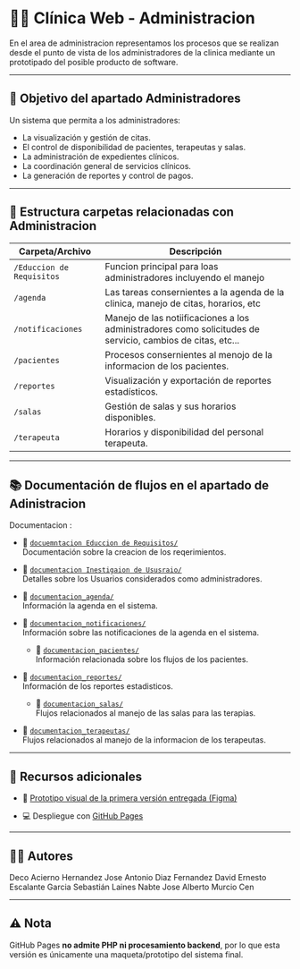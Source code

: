 # 🧑‍💼 Clínica Web - Administracion

En el area de administracion representamos los procesos que se realizan desde el punto de vista de los administradores de la clinica mediante un prototipado del posible producto de software.

---

## 📌 Objetivo del apartado Administradores

Un sistema que permita a los administradores:

- La visualización y gestión de citas.
- El control de disponibilidad de pacientes, terapeutas y salas.
- La administración de expedientes clínicos.
- La coordinación general de servicios clínicos.
- La generación de reportes y control de pagos.

---

## 📁 Estructura carpetas relacionadas con Administracion

| Carpeta/Archivo           | Descripción |
|---------------------------|-------------|
| `/Educcion de Requisitos` | Funcion principal para loas administradores incluyendo el manejo  |
| `/agenda`                 | Las tareas consernientes a la agenda de la clinica, manejo de citas, horarios, etc |
| `/notificaciones`         | Manejo de las notiificaciones a los administradores como solicitudes de servicio, cambios de citas, etc...  |
| `/pacientes`              | Procesos consernientes al menojo de la informacion de los pacientes. |
| `/reportes`               | Visualización y exportación de reportes estadísticos. |
| `/salas`                  | Gestión de salas y sus horarios disponibles. |
| `/terapeuta`              | Horarios y disponibilidad del personal terapeuta. |



---

## 📚 Documentación de flujos en el apartado de Adinistracion

Documentacion :

- 📄 [`docuemntacion Educcion de Requisitos/`](./Educción_de_requisitos)  
  Documentación sobre la creacion de los reqerimientos.

- 📄 [`documentacion Inestigaion de Ususraio/`](./Investigación_de_usuarios)  
  Detalles sobre los Usuarios considerados como administradores.

- 📄 [`documentacion_agenda/`](./agenda)  
  Información la agenda en el sistema.
  
- 📄 [`documentacion_notificaciones/`](./notificaciones)  
  Información sobre las notificaciones de la agenda en el sistema.

  - 📄 [`documentacion_pacientes/`](./pacientes)  
  Información relacionada sobre los flujos de los pacientes.

- 📄 [`documentacion_reportes/`](./reportes)  
  Información de los reportes estadisticos.

  - 📄 [`documentacion_salas/`](./salas)  
  Flujos relacionados al manejo de las salas para las terapias.

- 📄 [`documentacion_terapeutas/`](./terapeutas)  
  Flujos relacionados al manejo de la informacion de los terapeutas.
---

## 🔗 Recursos adicionales

- 🎨 [Prototipo visual de la primera versión entregada (Figma)](https://www.figma.com/design/kp0EV8D1mdzI2OQcKCoEz1/Expedientes_Cl%C3%ADnica?node-id=1051169-107&m=dev&t=eBp5dQeB45w8M59l-1)

- 💻 Despliegue con [GitHub Pages](https://carlosekraigoza.github.io/ClinicaWeb/)

---

## 👨‍💻 Autores

Deco Acierno Hernandez
Jose Antonio Diaz Fernandez
David Ernesto Escalante Garcia
Sebastián Laines Nabte
Jose Alberto Murcio Cen



---

## ⚠️ Nota

GitHub Pages **no admite PHP ni procesamiento backend**, por lo que esta versión es únicamente una maqueta/prototipo del sistema final.

